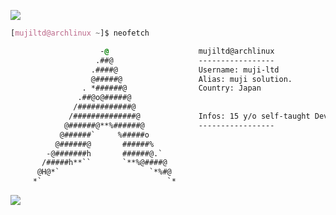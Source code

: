 
<a href="https://github.com/mujicat/"><img src="https://raw.githubusercontent.com/mujicat/mujicat/main/img/yummy.gif"></a>
```css
[mujiltd@archlinux ~]$ neofetch

                    -@                    mujiltd@archlinux
                   .##@                   -----------------
                  .####@                  Username: muji-ltd
                  @#####@                 Alias: muji solution.
                . *######@                Country: Japan
               .##@o@#####@               
              /############@            
             /##############@             Infos: 15 y/o self-taught Dev!
            @######@**%######@            -----------------  
           @######`     %#####o           
          @######@       ######%          
        -@#######h       ######@.`        
       /#####h**``       `**%@####@       
      @H@*`                    `*%#@    
     *`                            `*     
```
<a href="https://github.com/mujicat/"><img src="https://raw.githubusercontent.com/mujicat/mujicat/main/img/yummy.gif"></a>
